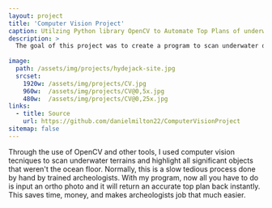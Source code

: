 ```yaml
---
layout: project
title: 'Computer Vision Project'
caption: Utilzing Python library OpenCV to Automate Top Plans of underwater terrains
description: >
  The goal of this project was to create a program to scan underwater digital terrain of archaeology sites and return a map of all significant objects, also known as a top plan. Here you can see a picture of the ortho photo to the left and a hand drawn top plan to the right. To see how I automated this process with OpenCV, check out my github repo linked above the image.
  
image: 
  path: /assets/img/projects/hydejack-site.jpg
  srcset: 
    1920w: /assets/img/projects/CV.jpg
    960w:  /assets/img/projects/CV@0,5x.jpg
    480w:  /assets/img/projects/CV@0,25x.jpg
links:
  - title: Source
    url: https://github.com/danielmilton22/ComputerVisionProject
sitemap: false
---
```


Through the use of OpenCV and other tools, I used computer vision tecniques to scan underwater terrains and highlight all significant objects that weren't the ocean floor. Normally, this is a slow tedious process done by hand by trained archeologists. With my program, now all you have to do is input an ortho photo and it will return an accurate top plan back instantly. This saves time, money, and makes archeologists job that much easier.
